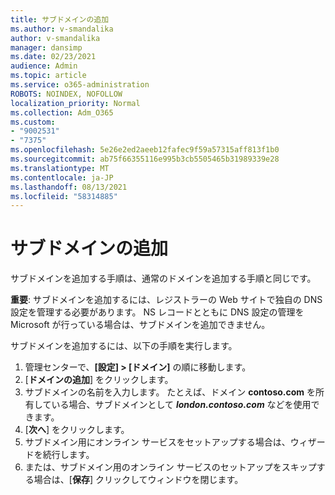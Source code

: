 ```yaml
---
title: サブドメインの追加
ms.author: v-smandalika
author: v-smandalika
manager: dansimp
ms.date: 02/23/2021
audience: Admin
ms.topic: article
ms.service: o365-administration
ROBOTS: NOINDEX, NOFOLLOW
localization_priority: Normal
ms.collection: Adm_O365
ms.custom:
- "9002531"
- "7375"
ms.openlocfilehash: 5e26e2ed2aeeb12fafec9f59a57315aff813f1b0
ms.sourcegitcommit: ab75f66355116e995b3cb5505465b31989339e28
ms.translationtype: MT
ms.contentlocale: ja-JP
ms.lasthandoff: 08/13/2021
ms.locfileid: "58314885"
---
```

# <a name="add-a-subdomain"></a>サブドメインの追加

サブドメインを追加する手順は、通常のドメインを追加する手順と同じです。 

**重要**: サブドメインを追加するには、レジストラーの Web サイトで独自の DNS 設定を管理する必要があります。 NS レコードとともに DNS 設定の管理を Microsoft が行っている場合は、サブドメインを追加できません。 

サブドメインを追加するには、以下の手順を実行します。

1. 管理センターで、**[設定] > [ドメイン]** の順に移動します。
2. [**ドメインの追加**] をクリックします。
3. サブドメインの名前を入力します。 たとえば、ドメイン **contoso.com** を所有している場合、サブドメインとして **_london.contoso.com_** などを使用できます。
4. [**次へ**] をクリックします。
5. サブドメイン用にオンライン サービスをセットアップする場合は、ウィザードを続行します。
6. または、サブドメイン用のオンライン サービスのセットアップをスキップする場合は、[**保存**] クリックしてウィンドウを閉じます。

